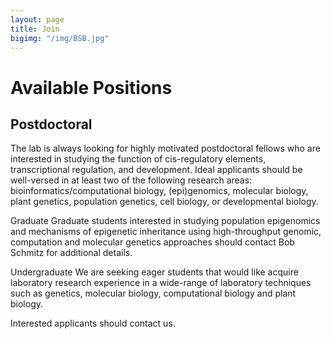 ```yaml
---
layout: page
title: Join
bigimg: "/img/BSB.jpg"
---
```


# Available Positions
## Postdoctoral
The lab is always looking for highly motivated postdoctoral fellows who are interested in studying the function of cis-regulatory elements, transcriptional regulation, and development. Ideal applicants should be well-versed in at least two of the following research areas: bioinformatics/computational biology, (epi)genomics, molecular biology, plant genetics, population genetics, cell biology, or developmental biology.

Graduate
Graduate students interested in studying population epigenomics and mechanisms of epigenetic inheritance using high-throughput genomic, computation and molecular genetics approaches should contact Bob Schmitz for additional details.

Undergraduate
We are seeking eager students that would like acquire laboratory research experience in a wide-range of laboratory techniques such as genetics, molecular biology, computational biology and plant biology.

Interested applicants should contact us.
